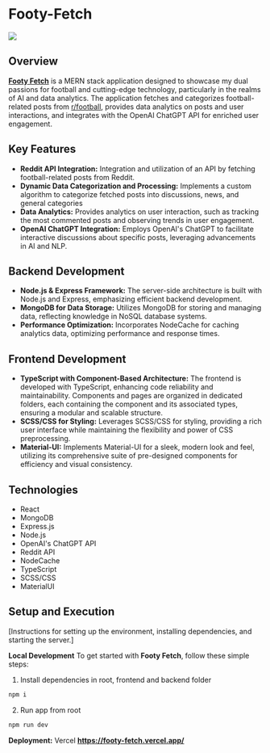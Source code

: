 # Footy-Fetch

![](FootyFetch-GIF.gif)

## Overview
[**Footy Fetch**](https://footy-fetch.vercel.app) is a MERN stack application designed to showcase my dual passions for football and cutting-edge technology, particularly in the realms of AI and data analytics. The application fetches and categorizes football-related posts from [r/football](https://www.reddit.com/r/football/), provides data analytics on posts and user interactions, and integrates with the OpenAI ChatGPT API for enriched user engagement.

## Key Features
* **Reddit API Integration:** Integration and utilization of an API by fetching football-related posts from Reddit.
* **Dynamic Data Categorization and Processing:** Implements a custom algorithm to categorize fetched posts into discussions, news, and general categories
* **Data Analytics:** Provides analytics on user interaction, such as tracking the most commented posts and observing trends in user engagement.
* **OpenAI ChatGPT Integration:** Employs OpenAI's ChatGPT to facilitate interactive discussions about specific posts, leveraging advancements in AI and NLP.

## Backend Development
* **Node.js & Express Framework:** The server-side architecture is built with Node.js and Express, emphasizing efficient backend development.
* **MongoDB for Data Storage:** Utilizes MongoDB for storing and managing data, reflecting knowledge in NoSQL database systems.
* **Performance Optimization:** Incorporates NodeCache for caching analytics data, optimizing performance and response times.

## Frontend Development
* **TypeScript with Component-Based Architecture:** The frontend is developed with TypeScript, enhancing code reliability and maintainability. Components and pages are organized in dedicated folders, each containing the component and its associated types, ensuring a modular and scalable structure.
* **SCSS/CSS for Styling:** Leverages SCSS/CSS for styling, providing a rich user interface while maintaining the flexibility and power of CSS preprocessing.
* **Material-UI:** Implements Material-UI for a sleek, modern look and feel, utilizing its comprehensive suite of pre-designed components for efficiency and visual consistency.

## Technologies
* React
* MongoDB
* Express.js
* Node.js
* OpenAI's ChatGPT API
* Reddit API
* NodeCache
* TypeScript
* SCSS/CSS
* MaterialUI

## Setup and Execution
[Instructions for setting up the environment, installing dependencies, and starting the server.]

**Local Development**
To get started with **Footy Fetch**, follow these simple steps:

1. Install dependencies in root, frontend and backend folder

```bash
npm i
```

2. Run app from root

```bash
npm run dev
```

**Deployment:** Vercel **https://footy-fetch.vercel.app/**
